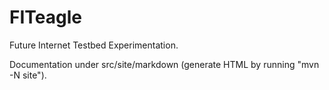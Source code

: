 FITeagle
========

Future Internet Testbed Experimentation.

Documentation under src/site/markdown (generate HTML by running "mvn -N site").

